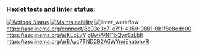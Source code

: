 ### Hexlet tests and linter status:
[![Actions Status](https://github.com/StasyMo/python-project-lvl1/workflows/hexlet-check/badge.svg)](https://github.com/StasyMo/python-project-lvl1/actions)
[![Maintainability](https://api.codeclimate.com/v1/badges/a99a88d28ad37a79dbf6/maintainability)](https://codeclimate.com/github/codeclimate/codeclimate/maintainability)
![linter_workflow](https://github.com/StasyMo/python-project-lvl1/actions/workflows/linter_push.yml/badge.svg)
https://asciinema.org/connect/8e93e3c7-e7f1-4059-9881-0b1f8e8edc00
https://asciinema.org/a/KEpL7Yjo8wPVN11bQyn9zLbIl
https://asciinema.org/a/BAyc7TND292A6WYmiEhatohvR
